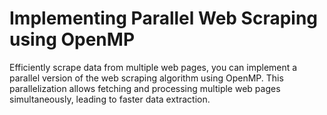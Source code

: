 
# Implementing Parallel Web Scraping using OpenMP

Efficiently scrape data from multiple web pages, you
can implement a parallel version of the web scraping algorithm using OpenMP. This parallelization allows
fetching and processing multiple web pages simultaneously, leading to faster data extraction.

